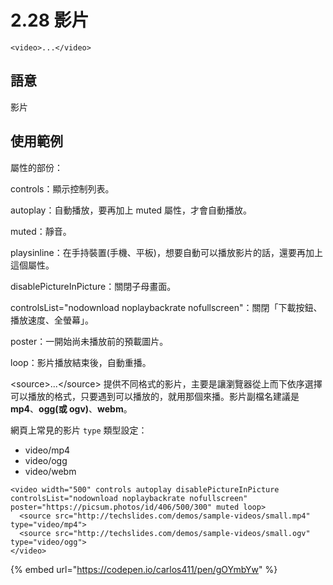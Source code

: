 # 2.28 影片

`<video>...</video>`

## 語意

影片

## 使用範例

屬性的部份：

controls：顯示控制列表。

autoplay：自動播放，要再加上 muted 屬性，才會自動播放。

muted：靜音。

playsinline：在手持裝置(手機、平板)，想要自動可以播放影片的話，還要再加上這個屬性。

disablePictureInPicture：關閉子母畫面。

controlsList="nodownload noplaybackrate nofullscreen"：關閉「下載按鈕、播放速度、全螢幕」。

poster：一開始尚未播放前的預載圖片。

loop：影片播放結束後，自動重播。



\<source>...\</source> 提供不同格式的影片，主要是讓瀏覽器從上而下依序選擇可以播放的格式，只要遇到可以播放的，就用那個來播。影片副檔名建議是 **mp4**、**ogg(或 ogv)**、**webm**。



網頁上常見的影片 `type` 類型設定：

* video/mp4
* video/ogg
* video/webm

```markup
<video width="500" controls autoplay disablePictureInPicture controlsList="nodownload noplaybackrate nofullscreen" poster="https://picsum.photos/id/406/500/300" muted loop> 
  <source src="http://techslides.com/demos/sample-videos/small.mp4" type="video/mp4">
  <source src="http://techslides.com/demos/sample-videos/small.ogv" type="video/ogg"> 
</video>
```

{% embed url="https://codepen.io/carlos411/pen/gOYmbYw" %}


